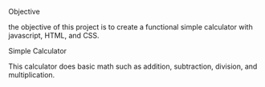 Objective

the objective of this project is to create a functional simple calculator with javascript, HTML, and CSS.

Simple Calculator

This calculator does basic math such as addition, subtraction, division, and multiplication. 